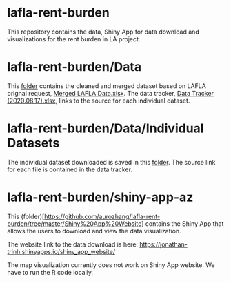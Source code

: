 # lafla-rent-burden
This repository contains the data,  Shiny App for data download and visualizations for the rent burden in LA project.

# lafla-rent-burden/Data
This [folder](https://github.com/aurozhang/lafla-rent-burden/tree/master/Data) contains the cleaned and merged dataset based on LAFLA orignal request, [Merged LAFLA Data.xlsx](https://github.com/aurozhang/lafla-rent-burden/blob/master/Data/Merged%20LAFLA%20Data.xlsx). The data tracker, [Data Tracker (2020.08.17).xlsx](https://github.com/aurozhang/lafla-rent-burden/blob/master/Data/Data%20Tracker%20(2020.08.17).xlsx), links to the source for each individual dataset. 
# lafla-rent-burden/Data/Individual Datasets
The individual dataset downloaded is saved in this [folder](https://github.com/aurozhang/lafla-rent-burden/tree/master/Data/Individual%20Datasets). The source link for each file is contained in the data tracker. 
    

# lafla-rent-burden/shiny-app-az
This (folder)[https://github.com/aurozhang/lafla-rent-burden/tree/master/Shiny%20App%20Website] contains the Shiny App that allows the users to download and view the data visualization.

The website link to the data download is here: https://jonathan-trinh.shinyapps.io/shiny_app_website/

The map visualization currently does not work on Shiny App website. We have to run the R code locally. 
